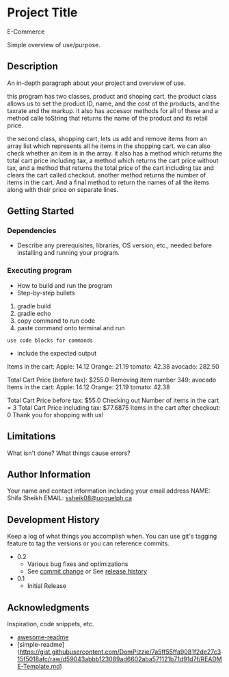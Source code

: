 # Project Title
E-Commerce

Simple overview of use/purpose.


## Description

An in-depth paragraph about your project and overview of use.

this program has two classes, product and shoping cart. 
the product class allows us to set the product ID, name, and the cost of the products, and the taxrate and the markup. it also has accessor methods for all of these and a method calle toString that returns the name of the product and its retail price.

the second class, shopping cart, lets us add and remove items from an array list which represents all he items in the shopping cart. we can also check whether an item is in the array. it also has a method which returns the total cart price including tax, a method which returns the cart price without tax, and a method that returns the total price of the cart including tax and clears the cart called checkout. another method returns the number of items in the cart. And a final method to return the names of all the items along with their price on separate lines. 


## Getting Started

### Dependencies

* Describe any prerequisites, libraries, OS version, etc., needed before installing and running your program.



### Executing program

* How to build and run the program
* Step-by-step bullets

1. gradle build
2. gradle echo
3. copy command to run code
4. paste command onto terminal and run
```
use code blocks for commands
```
* include the expected output

Items in the cart:
Apple: 14.12
Orange: 21.19
tomato: 42.38
avocado: 282.50

Total Cart Price (before tax): $255.0
Removing item number 349: avocado
Items in the cart:
Apple: 14.12
Orange: 21.19
tomato: 42.38

Total Cart Price before tax: $55.0
Checking out 
Number of items in the cart = 3
Total Cart Price including tax: $77.6875
Items in the cart after checkout: 0
Thank you for shopping with us!

## Limitations

What isn't done? What things cause errors?  

## Author Information

Your name and contact information including your email address
NAME: Shifa Sheikh
EMAIL: ssheik08@uoguelph.ca

## Development History

Keep a log of what things you accomplish when.  You can use git's tagging feature to tag the versions or you can reference commits.

* 0.2
    * Various bug fixes and optimizations
    * See [commit change]() or See [release history]()
* 0.1
    * Initial Release

## Acknowledgments

Inspiration, code snippets, etc.
* [awesome-readme](https://github.com/matiassingers/awesome-readme)
* [simple-readme] (https://gist.githubusercontent.com/DomPizzie/7a5ff55ffa9081f2de27c315f5018afc/raw/d59043abbb123089ad6602aba571121b71d91d7f/README-Template.md)



